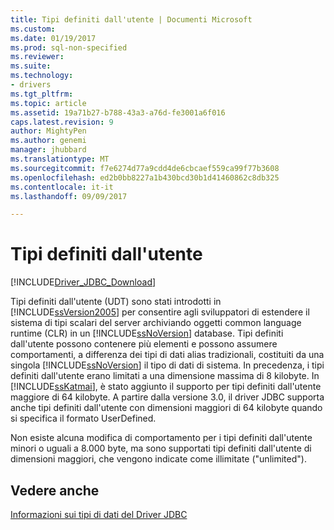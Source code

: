 ```yaml
---
title: Tipi definiti dall'utente | Documenti Microsoft
ms.custom: 
ms.date: 01/19/2017
ms.prod: sql-non-specified
ms.reviewer: 
ms.suite: 
ms.technology:
- drivers
ms.tgt_pltfrm: 
ms.topic: article
ms.assetid: 19a71b27-b788-43a3-a76d-fe3001a6f016
caps.latest.revision: 9
author: MightyPen
ms.author: genemi
manager: jhubbard
ms.translationtype: MT
ms.sourcegitcommit: f7e6274d77a9cdd4de6cbcaef559ca99f77b3608
ms.openlocfilehash: ed2b0bb8227a1b430bcd30b1d41460862c8db325
ms.contentlocale: it-it
ms.lasthandoff: 09/09/2017

---
```

# <a name="user-defined-types"></a>Tipi definiti dall'utente
[!INCLUDE[Driver_JDBC_Download](../../includes/driver_jdbc_download.md)]

  Tipi definiti dall'utente (UDT) sono stati introdotti in [!INCLUDE[ssVersion2005](../../includes/ssversion2005_md.md)] per consentire agli sviluppatori di estendere il sistema di tipi scalari del server archiviando oggetti common language runtime (CLR) in un [!INCLUDE[ssNoVersion](../../includes/ssnoversion_md.md)] database. Tipi definiti dall'utente possono contenere più elementi e possono assumere comportamenti, a differenza dei tipi di dati alias tradizionali, costituiti da una singola [!INCLUDE[ssNoVersion](../../includes/ssnoversion_md.md)] il tipo di dati di sistema. In precedenza, i tipi definiti dall'utente erano limitati a una dimensione massima di 8 kilobyte. In [!INCLUDE[ssKatmai](../../includes/sskatmai_md.md)], è stato aggiunto il supporto per tipi definiti dall'utente maggiore di 64 kilobyte. A partire dalla versione 3.0, il driver JDBC supporta anche tipi definiti dall'utente con dimensioni maggiori di 64 kilobyte quando si specifica il formato UserDefined.  
  
 Non esiste alcuna modifica di comportamento per i tipi definiti dall'utente minori o uguali a 8.000 byte, ma sono supportati tipi definiti dall'utente di dimensioni maggiori, che vengono indicate come illimitate ("unlimited").  
  
## <a name="see-also"></a>Vedere anche  
 [Informazioni sui tipi di dati del Driver JDBC](../../connect/jdbc/understanding-the-jdbc-driver-data-types.md)  
  
  
